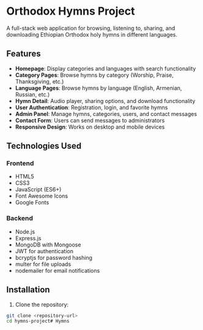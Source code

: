 # Orthodox Hymns Project

A full-stack web application for browsing, listening to, sharing, and downloading Ethiopian Orthodox holy hymns in different languages.

## Features

- **Homepage**: Display categories and languages with search functionality
- **Category Pages**: Browse hymns by category (Worship, Praise, Thanksgiving, etc.)
- **Language Pages**: Browse hymns by language (English, Armenian, Russian, etc.)
- **Hymn Detail**: Audio player, sharing options, and download functionality
- **User Authentication**: Registration, login, and favorite hymns
- **Admin Panel**: Manage hymns, categories, users, and contact messages
- **Contact Form**: Users can send messages to administrators
- **Responsive Design**: Works on desktop and mobile devices

## Technologies Used

### Frontend
- HTML5
- CSS3
- JavaScript (ES6+)
- Font Awesome Icons
- Google Fonts

### Backend
- Node.js
- Express.js
- MongoDB with Mongoose
- JWT for authentication
- bcryptjs for password hashing
- multer for file uploads
- nodemailer for email notifications

## Installation

1. Clone the repository:
```bash
git clone <repository-url>
cd hymns-project#   H y m n s 
 
 